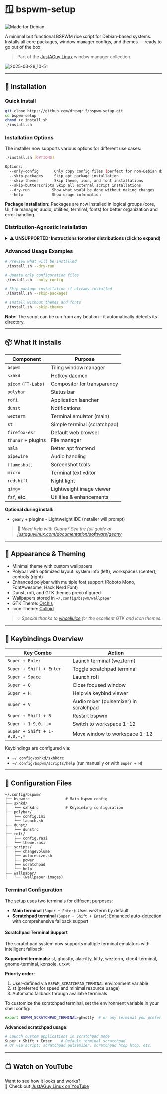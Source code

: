 # 🪟 bspwm-setup

![Made for Debian](https://img.shields.io/badge/Made%20for-Debian-A81D33?style=for-the-badge&logo=debian&logoColor=white)

A minimal but functional BSPWM rice script for Debian-based systems.  
Installs all core packages, window manager configs, and themes — ready to go out of the box.

> Part of the [JustAGuy Linux](https://github.com/drewgrif) window manager collection.

![2025-03-29_10-51](https://github.com/user-attachments/assets/f4a32241-f780-4487-98af-f2b85525c5ee)

---

## 🚀 Installation

### Quick Install
```bash
git clone https://github.com/drewgrif/bspwm-setup.git
cd bspwm-setup
chmod +x install.sh
./install.sh
```

### Installation Options

The installer now supports various options for different use cases:

```bash
./install.sh [OPTIONS]

Options:
  --only-config       Only copy config files (perfect for non-Debian distros)
  --skip-packages     Skip apt package installation
  --skip-themes       Skip theme, icon, and font installations
  --skip-butterscripts Skip all external script installations
  --dry-run          Show what would be done without making changes
  --help             Show usage information
```

**Package Installation:** Packages are now installed in logical groups (core, UI, file manager, audio, utilities, terminal, fonts) for better organization and error handling.

### Distribution-Agnostic Installation

<details>
<summary><strong>⚠️ UNSUPPORTED: Instructions for other distributions (click to expand)</strong></summary>

**IMPORTANT:** These instructions are provided as-is for advanced users. Non-Debian distributions are **NOT officially supported**. Package names and availability may vary. Use at your own risk.

**Arch Linux:**
```bash
# Install dependencies (package names may differ)
sudo pacman -S bspwm sxhkd polybar rofi dunst picom thunar \
  xorg-xbacklight pamixer pavucontrol feh flameshot firefox \
  network-manager-applet xfce4-power-manager ttf-font-awesome

# Copy configuration files
./install.sh --only-config
```

**Fedora:**
```bash
# Install dependencies (package names may differ)
sudo dnf install bspwm sxhkd polybar rofi dunst picom thunar \
  xbacklight pamixer pavucontrol feh flameshot firefox \
  network-manager-applet xfce4-power-manager fontawesome-fonts

# Copy configuration files
./install.sh --only-config
```

**openSUSE:**
```bash
# Install dependencies (package names may differ)
sudo zypper install bspwm sxhkd polybar rofi dunst picom thunar \
  xbacklight pamixer pavucontrol feh flameshot firefox \
  NetworkManager-applet xfce4-power-manager fontawesome-fonts

# Copy configuration files
./install.sh --only-config
```

</details>

### Advanced Usage Examples

```bash
# Preview what will be installed
./install.sh --dry-run

# Update only configuration files
./install.sh --only-config

# Skip package installation if already installed
./install.sh --skip-packages

# Install without themes and fonts
./install.sh --skip-themes
```

**Note:** The script can be run from any location - it automatically detects its directory.

---

## 📦 What It Installs

| Component             | Purpose                          |
|------------------------|----------------------------------|
| `bspwm`               | Tiling window manager            |
| `sxhkd`               | Hotkey daemon                    |
| `picom` `(FT-Labs)`   | Compositor for transparency      |
| `polybar`             | Status bar                       |
| `rofi`                | Application launcher             |
| `dunst`               | Notifications                    |
| `wezterm`             | Terminal emulator (main)         |
| `st`                  | Simple terminal (scratchpad)     |
| `firefox-esr`         | Default web browser              |
| `thunar` + plugins    | File manager                     |
| `nala`                | Better apt frontend              |
| `pipewire`            | Audio handling                   |
| `flameshot`,          | Screenshot tools                 |
| `micro`               | Terminal text editor             |
| `redshift`            | Night light                      |
| `qimgv`               | Lightweight image viewer         |
| `fzf`, etc.           | Utilities & enhancements         |

**Optional during install:**
- `geany` + plugins - Lightweight IDE (installer will prompt)

> 📄 _Need help with Geany? See the full guide at [justaguylinux.com/documentation/software/geany](https://justaguylinux.com/documentation/software/geany)_

---

## 🎨 Appearance & Theming

- Minimal theme with custom wallpapers
- Polybar with optimized layout: system info (left), workspaces (center), controls (right)
- Enhanced polybar with multiple font support (Roboto Mono, FontAwesome, Hack Nerd Font)
- Dunst, rofi, and GTK themes preconfigured
- Wallpapers stored in `~/.config/bspwm/wallpaper`
- GTK Theme: [Orchis](https://github.com/vinceliuice/Orchis-theme)
- Icon Theme: [Colloid](https://github.com/vinceliuice/Colloid-icon-theme)

> 💡 _Special thanks to [vinceliuice](https://github.com/vinceliuice) for the excellent GTK and icon themes._

---

## 🔑 Keybindings Overview

| Key Combo              | Action                                |
|------------------------|----------------------------------------|
| `Super + Enter`        | Launch terminal (wezterm)              |
| `Super + Shift + Enter`| Toggle scratchpad terminal             |
| `Super + Space`        | Launch rofi                            |
| `Super + Q`            | Close focused window                   |
| `Super + H`            | Help via keybind viewer                |
| `Super + V`            | Audio mixer (pulsemixer) in scratchpad |
| `Super + Shift + R`    | Restart bspwm                          |
| `Super + 1-9,0,-,=`    | Switch to workspace 1-12               |
| `Super + Shift + 1-9,0,-,=` | Move window to workspace 1-12      |

Keybindings are configured via:

- `~/.config/sxhkd/sxhkdrc`
- `~/.config/bspwm/scripts/help` (run manually or with `Super + H`)

---

## 📂 Configuration Files

```
~/.config/bspwm/
├── bspwmrc                # Main bspwm config
├── sxhkd/
│   └── sxhkdrc            # Keybinding configuration
├── polybar/
│   ├── config.ini
│   └── launch.sh
├── dunst/
│   └── dunstrc
├── rofi/
│   ├── config.rasi
│   └── theme.rasi
├── scripts/
│   ├── changevolume
│   ├── autoresize.sh
│   ├── power
│   ├── scratchpad
│   └── help
├── wallpaper/
│   └── (wallpaper images)
```

### Terminal Configuration

The setup uses two terminals for different purposes:
- **Main terminal** (`Super + Enter`): Uses wezterm by default
- **Scratchpad terminal** (`Super + Shift + Enter`): Enhanced auto-detection with comprehensive fallback support

#### Scratchpad Terminal Support

The scratchpad system now supports multiple terminal emulators with intelligent fallback:

**Supported terminals:** st, ghostty, alacritty, kitty, wezterm, xfce4-terminal, gnome-terminal, konsole, urxvt

**Priority order:**
1. User-defined via `BSPWM_SCRATCHPAD_TERMINAL` environment variable
2. st (preferred for speed and minimal resource usage)
3. Automatic fallback through available terminals

To customize the scratchpad terminal, set the environment variable in your shell config:
```bash
export BSPWM_SCRATCHPAD_TERMINAL=ghostty  # or any terminal you prefer
```

**Advanced scratchpad usage:**
```bash
# Launch custom applications in scratchpad mode
Super + Shift + Enter    # Default terminal scratchpad
# Or via script: scratchpad pulsemixer, scratchpad htop htop, etc.
```

---

## 📺 Watch on YouTube

Want to see how it looks and works?  
🎥 Check out [JustAGuy Linux on YouTube](https://www.youtube.com/@JustAGuyLinux)

